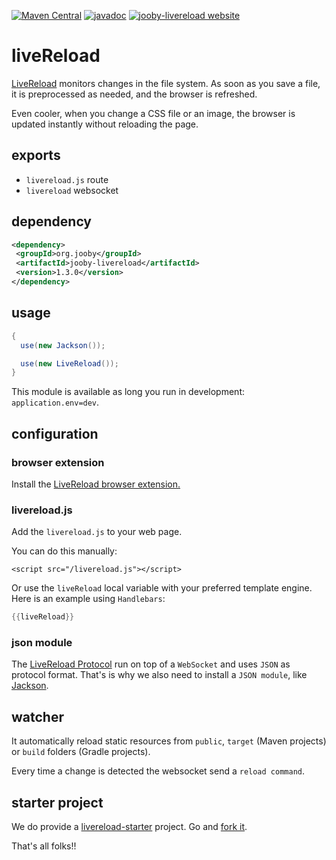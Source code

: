 [![Maven Central](https://maven-badges.herokuapp.com/maven-central/org.jooby/jooby-livereload/badge.svg)](https://maven-badges.herokuapp.com/maven-central/org.jooby/jooby-livereload)
[![javadoc](https://javadoc.io/badge/org.jooby/jooby-livereload.svg)](https://javadoc.io/doc/org.jooby/jooby-livereload/1.3.0)
[![jooby-livereload website](https://img.shields.io/badge/jooby-livereload-brightgreen.svg)](http://jooby.org/doc/livereload)
# liveReload

<a href="http://livereload.com">LiveReload</a> monitors changes in the file system. As soon as you save a file, it is preprocessed as needed, and the browser is refreshed.

Even cooler, when you change a CSS file or an image, the browser is updated instantly without reloading the page.

## exports

* `livereload.js` route
* `livereload` websocket

## dependency

```xml
<dependency>
 <groupId>org.jooby</groupId>
 <artifactId>jooby-livereload</artifactId>
 <version>1.3.0</version>
</dependency>
```

## usage

```java
{
  use(new Jackson());

  use(new LiveReload());
}
```

This module is available as long you run in development: `application.env=dev`.

## configuration

### browser extension

Install the <a href="http://livereload.com/extensions/">LiveReload browser extension.</a>

### livereload.js

Add the ```livereload.js``` to your web page.

You can do this manually:

```
<script src="/livereload.js"></script>
```

Or use the ```liveReload``` local variable with your preferred template engine. Here is an example using ```Handlebars```:

```java
{{liveReload}}
```

### json module

The <a href="http://feedback.livereload.com/knowledgebase/articles/86174-livereload-protocol">LiveReload Protocol</a> run on top of a ```WebSocket``` and uses ```JSON``` as protocol format. That's is why we also need to install a ```JSON module```, like <a href="http://jooby.org/doc/jackson">Jackson</a>.

## watcher

It automatically reload static resources from ```public```, ```target``` (Maven projects) or ```build``` folders (Gradle projects).

Every time a change is detected the websocket send a ```reload command```.

## starter project

We do provide a [livereload-starter](https://github.com/jooby-project/livereload-starter) project. Go and [fork it](https://github.com/jooby-project/livereload-starter).

That's all folks!!
